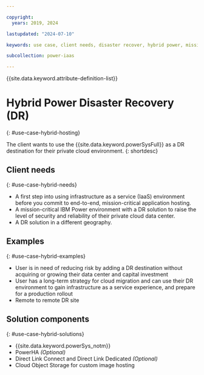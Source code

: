 ```yaml
---

copyright:
  years: 2019, 2024

lastupdated: "2024-07-10"

keywords: use case, client needs, disaster recover, hybrid power, mission-critical application, recovery

subcollection: power-iaas

---
```


{{site.data.keyword.attribute-definition-list}}


# Hybrid Power Disaster Recovery (DR)
{: #use-case-hybrid-hosting}



The client wants to use the {{site.data.keyword.powerSysFull}} as a DR destination for their private cloud environment.
{: shortdesc}

## Client needs
{: #use-case-hybrid-needs}

- A first step into using infrastructure as a service (IaaS) environment before you commit to end-to-end, mission-critical application hosting.
- A mission-critical IBM Power environment with a DR solution to raise the level of security and reliability of their private cloud data center.
- A DR solution in a different geography.

## Examples
{: #use-case-hybrid-examples}

- User is in need of reducing risk by adding a DR destination without acquiring or growing their data center and capital investment
- User has a long-term strategy for cloud migration and can use their DR environment to gain infrastructure as a service experience, and prepare for a production rollout
- Remote to remote DR site

## Solution components
{: #use-case-hybrid-solutions}

- {{site.data.keyword.powerSys_notm}}
- PowerHA *(Optional)*
- Direct Link Connect and Direct Link Dedicated *(Optional)*
- Cloud Object Storage for custom image hosting
